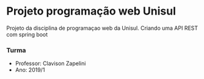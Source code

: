# Projeto programação web Unisul

Projeto da disciplina de programaçao web da Unisul.
Criando uma API REST com spring boot

### Turma
* Professor: Clavison Zapelini
* Ano: 2019/1
